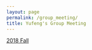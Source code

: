 ```yaml
---
layout: page
permalink: /group_meeting/
title: Yufeng's Group Meeting
---
```


[2018 Fall](./2018Fall)